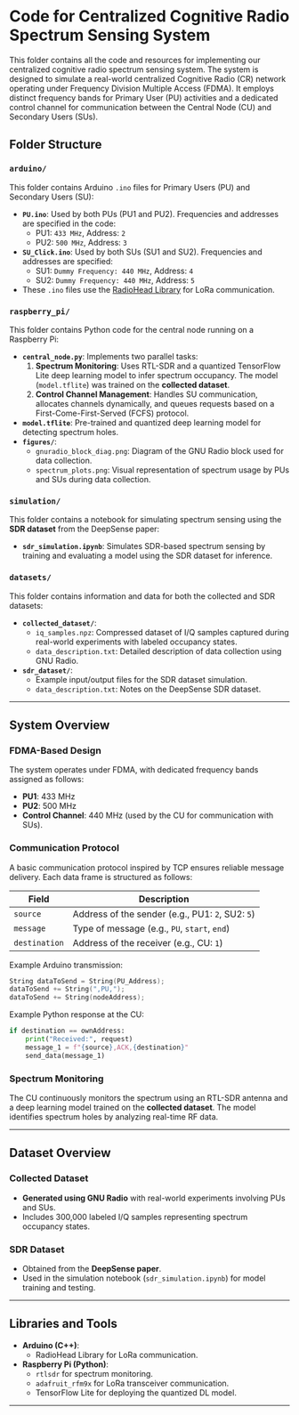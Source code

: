 
# Code for Centralized Cognitive Radio Spectrum Sensing System

This folder contains all the code and resources for implementing our centralized cognitive radio spectrum sensing system. The system is designed to simulate a real-world centralized Cognitive Radio (CR) network operating under Frequency Division Multiple Access (FDMA). It employs distinct frequency bands for Primary User (PU) activities and a dedicated control channel for communication between the Central Node (CU) and Secondary Users (SUs).

## Folder Structure

### `arduino/`
This folder contains Arduino `.ino` files for Primary Users (PU) and Secondary Users (SU):
- **`PU.ino`**: Used by both PUs (PU1 and PU2). Frequencies and addresses are specified in the code:
  - PU1: `433 MHz`, Address: `2`
  - PU2: `500 MHz`, Address: `3`
- **`SU_Click.ino`**: Used by both SUs (SU1 and SU2). Frequencies and addresses are specified:
  - SU1: `Dummy Frequency: 440 MHz`, Address: `4`
  - SU2: `Dummy Frequency: 440 MHz`, Address: `5`
- These `.ino` files use the [RadioHead Library](http://www.airspayce.com/mikem/arduino/RadioHead/) for LoRa communication.

### `raspberry_pi/`
This folder contains Python code for the central node running on a Raspberry Pi:
- **`central_node.py`**: Implements two parallel tasks:
  1. **Spectrum Monitoring**: Uses RTL-SDR and a quantized TensorFlow Lite deep learning model to infer spectrum occupancy. The model (`model.tflite`) was trained on the **collected dataset**.
  2. **Control Channel Management**: Handles SU communication, allocates channels dynamically, and queues requests based on a First-Come-First-Served (FCFS) protocol.
- **`model.tflite`**: Pre-trained and quantized deep learning model for detecting spectrum holes.
- **`figures/`**:
  - `gnuradio_block_diag.png`: Diagram of the GNU Radio block used for data collection.
  - `spectrum_plots.png`: Visual representation of spectrum usage by PUs and SUs during data collection.

### `simulation/`
This folder contains a notebook for simulating spectrum sensing using the **SDR dataset** from the DeepSense paper:
- **`sdr_simulation.ipynb`**: Simulates SDR-based spectrum sensing by training and evaluating a model using the SDR dataset for inference.

### `datasets/`
This folder contains information and data for both the collected and SDR datasets:
- **`collected_dataset/`**:
  - `iq_samples.npz`: Compressed dataset of I/Q samples captured during real-world experiments with labeled occupancy states.
  - `data_description.txt`: Detailed description of data collection using GNU Radio.
- **`sdr_dataset/`**:
  - Example input/output files for the SDR dataset simulation.
  - `data_description.txt`: Notes on the DeepSense SDR dataset.
    
---

## System Overview

### FDMA-Based Design
The system operates under FDMA, with dedicated frequency bands assigned as follows:
- **PU1**: 433 MHz
- **PU2**: 500 MHz
- **Control Channel**: 440 MHz (used by the CU for communication with SUs).

### Communication Protocol
A basic communication protocol inspired by TCP ensures reliable message delivery. Each data frame is structured as follows:

| Field       | Description                                  |
|-------------|----------------------------------------------|
| `source`    | Address of the sender (e.g., PU1: `2`, SU2: `5`) |
| `message`   | Type of message (e.g., `PU`, `start`, `end`) |
| `destination` | Address of the receiver (e.g., CU: `1`)     |

Example Arduino transmission:
```cpp
String dataToSend = String(PU_Address);
dataToSend += String(",PU,");
dataToSend += String(nodeAddress);
```

Example Python response at the CU:
```python
if destination == ownAddress:
    print("Received:", request)
    message_1 = f"{source},ACK,{destination}"
    send_data(message_1)
```

### Spectrum Monitoring
The CU continuously monitors the spectrum using an RTL-SDR antenna and a deep learning model trained on the **collected dataset**. The model identifies spectrum holes by analyzing real-time RF data.

---

## Dataset Overview

### Collected Dataset
- **Generated using GNU Radio** with real-world experiments involving PUs and SUs.
- Includes 300,000 labeled I/Q samples representing spectrum occupancy states.

### SDR Dataset
- Obtained from the **DeepSense paper**.
- Used in the simulation notebook (`sdr_simulation.ipynb`) for model training and testing.

---

## Libraries and Tools
- **Arduino (C++)**:
  - RadioHead Library for LoRa communication.
- **Raspberry Pi (Python)**:
  - `rtlsdr` for spectrum monitoring.
  - `adafruit_rfm9x` for LoRa transceiver communication.
  - TensorFlow Lite for deploying the quantized DL model.

---
